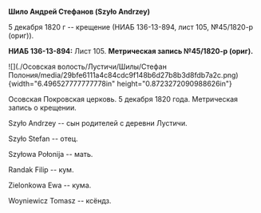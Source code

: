 **Шило Андрей Стефанов (Szyło Andrzey)**

5 декабря 1820 г -- крещение (НИАБ 136-13-894, лист 105, №45/1820-р
(ориг)).

**НИАБ 136-13-894:** Лист 105. **Метрическая запись №45/1820-р (ориг).**

![](./Осовская волость/Лустичи/Шилы/Стефан Полония/media/29bfe6111a4c84cdc9f148b6d27b8b3d8fdb7a2c.png){width="6.496527777777778in"
height="0.8723272090988626in"}

Осовская Покровская церковь. 5 декабря 1820 года. Метрическая запись о
крещении.

Szyło Andrzey -- сын родителей с деревни Лустичи.

Szyło Stefan -- отец.

Szyłowa Połonija -- мать.

Randak Filip -- кум.

Zielonkowa Ewa -- кума.

Woyniewicz Tomasz -- ксёндз.
